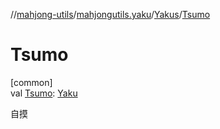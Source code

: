 //[mahjong-utils](../../../index.md)/[mahjongutils.yaku](../index.md)/[Yakus](index.md)/[Tsumo](-tsumo.md)

# Tsumo

[common]\
val [Tsumo](-tsumo.md): [Yaku](../-yaku/index.md)

自摸
